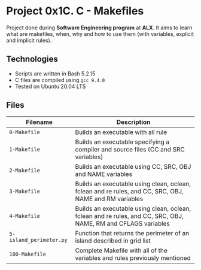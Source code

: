 # Project 0x1C. C - Makefiles
Project done during **Software Engineering program** at **ALX**.
It aims to learn what are makefiles, when, why and how to use them (with variables, explicit and implicit rules).

## Technologies
* Scripts are written in Bash 5.2.15
* C files are compiled using `gcc 9.4.0`
* Tested on Ubuntu 20.04 LTS

## Files
| Filename | Description |
| -------- | ----------- |
| `0-Makefile` | Builds an executable with all rule |
| `1-Makefile` | Builds an executable specifying a compiler and source files (CC and SRC variables) |
| `2-Makefile` | Builds an executable using CC, SRC, OBJ and NAME variables |
| `3-Makefile` | Builds an executable using clean, oclean, fclean and re rules, and CC, SRC, OBJ, NAME and RM variables |
| `4-Makefile` | Builds an executable using clean, oclean, fclean and re rules, and CC, SRC, OBJ, NAME, RM and CFLAGS variables |
| `5-island_perimeter.py` | Function that returns the perimeter of an island described in grid list |
| `100-Makefile` | Complete Makefile with all of the variables and rules previously mentioned |
